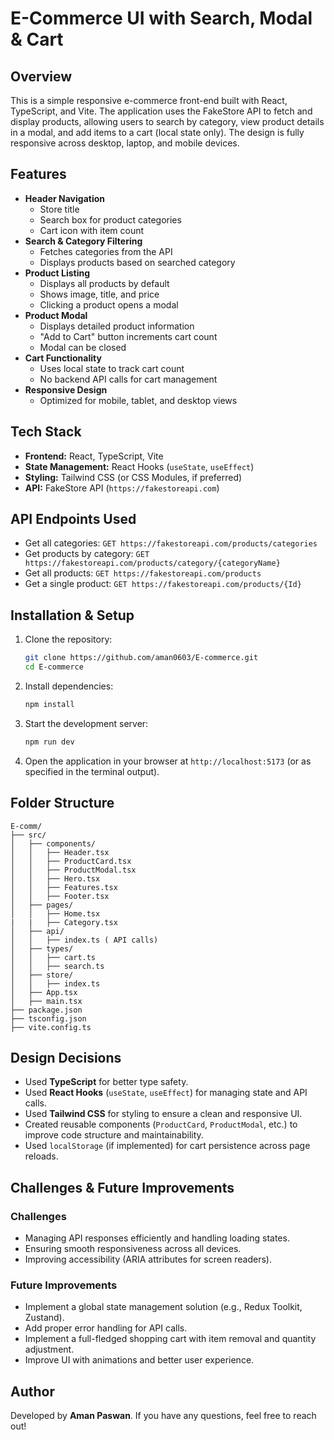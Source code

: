 # E-Commerce UI with Search, Modal & Cart

## Overview
This is a simple responsive e-commerce front-end built with React, TypeScript, and Vite. The application uses the FakeStore API to fetch and display products, allowing users to search by category, view product details in a modal, and add items to a cart (local state only). The design is fully responsive across desktop, laptop, and mobile devices.

## Features
- **Header Navigation**
  - Store title
  - Search box for product categories
  - Cart icon with item count
- **Search & Category Filtering**
  - Fetches categories from the API
  - Displays products based on searched category
- **Product Listing**
  - Displays all products by default
  - Shows image, title, and price
  - Clicking a product opens a modal
- **Product Modal**
  - Displays detailed product information
  - "Add to Cart" button increments cart count
  - Modal can be closed
- **Cart Functionality**
  - Uses local state to track cart count
  - No backend API calls for cart management
- **Responsive Design**
  - Optimized for mobile, tablet, and desktop views

## Tech Stack
- **Frontend:** React, TypeScript, Vite
- **State Management:** React Hooks (`useState`, `useEffect`)
- **Styling:** Tailwind CSS (or CSS Modules, if preferred)
- **API:** FakeStore API (`https://fakestoreapi.com`)

## API Endpoints Used
- Get all categories: `GET https://fakestoreapi.com/products/categories`
- Get products by category: `GET https://fakestoreapi.com/products/category/{categoryName}`
- Get all products: `GET https://fakestoreapi.com/products`
- Get a single product: `GET https://fakestoreapi.com/products/{Id}`

## Installation & Setup
1. Clone the repository:
   ```sh
   git clone https://github.com/aman0603/E-commerce.git
   cd E-commerce
   ```
2. Install dependencies:
   ```sh
   npm install
   ```
3. Start the development server:
   ```sh
   npm run dev
   ```
4. Open the application in your browser at `http://localhost:5173` (or as specified in the terminal output).

## Folder Structure
```
E-comm/
├── src/
│   ├── components/
│   │   ├── Header.tsx
│   │   ├── ProductCard.tsx
│   │   ├── ProductModal.tsx
│   │   ├── Hero.tsx
│   │   ├── Features.tsx
│   │   ├── Footer.tsx
│   ├── pages/
│   │   ├── Home.tsx
|   |   ├── Category.tsx
│   ├── api/
│   │   ├── index.ts ( API calls)
│   ├── types/
│   │   ├── cart.ts
│   │   ├── search.ts
│   ├── store/
│   │   ├── index.ts 
│   ├── App.tsx
│   ├── main.tsx
├── package.json
├── tsconfig.json
├── vite.config.ts
```

## Design Decisions
- Used **TypeScript** for better type safety.
- Used **React Hooks** (`useState`, `useEffect`) for managing state and API calls.
- Used **Tailwind CSS** for styling to ensure a clean and responsive UI.
- Created reusable components (`ProductCard`, `ProductModal`, etc.) to improve code structure and maintainability.
- Used `localStorage` (if implemented) for cart persistence across page reloads.

## Challenges & Future Improvements
### Challenges
- Managing API responses efficiently and handling loading states.
- Ensuring smooth responsiveness across all devices.
- Improving accessibility (ARIA attributes for screen readers).

### Future Improvements
- Implement a global state management solution (e.g., Redux Toolkit, Zustand).
- Add proper error handling for API calls.
- Implement a full-fledged shopping cart with item removal and quantity adjustment.
- Improve UI with animations and better user experience.

## Author
Developed by **Aman Paswan**. If you have any questions, feel free to reach out!

